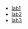 - [lab1](https://github.com/FearlessAtom/operating-systems/tree/lab1)
- [lab2](https://github.com/FearlessAtom/operating-systems/tree/lab2)
- [lab3](https://github.com/FearlessAtom/operating-systems/tree/lab3)
